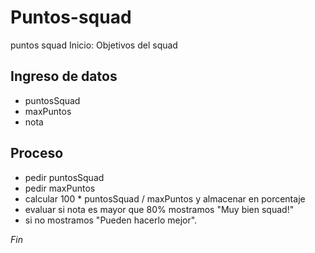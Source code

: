# Puntos-squad
puntos squad
Inicio: Objetivos del squad

## Ingreso de datos
- puntosSquad
- maxPuntos
- nota

## Proceso
- pedir puntosSquad 
- pedir maxPuntos
- calcular 100 * puntosSquad / maxPuntos y almacenar en porcentaje
- evaluar si nota es mayor que 80% mostramos "Muy bien squad!"
- si no mostramos "Pueden hacerlo mejor".

*Fin*